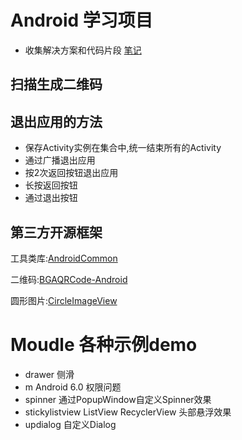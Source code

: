 # Android 学习项目
- 收集解决方案和代码片段
<a href="https://github.com/h4de5ing/AppDemo/wiki">笔记</a>

## 扫描生成二维码

## 退出应用的方法
* 保存Activity实例在集合中,统一结束所有的Activity
* 通过广播退出应用
* 按2次返回按钮退出应用
* 长按返回按钮
* 通过退出按钮

## 第三方开源框架

工具类库:[AndroidCommon](https://github.com/h4de5ing/AndroidCommon)

二维码:[BGAQRCode-Android](https://github.com/bingoogolapple/BGAQRCode-Android)

圆形图片:[CircleImageView](https://github.com/hdodenhof/CircleImageView)

# Moudle 各种示例demo
* drawer 侧滑
* m Android 6.0 权限问题
* spinner  通过PopupWindow自定义Spinner效果
* stickylistview  ListView RecyclerView 头部悬浮效果
* updialog 自定义Dialog